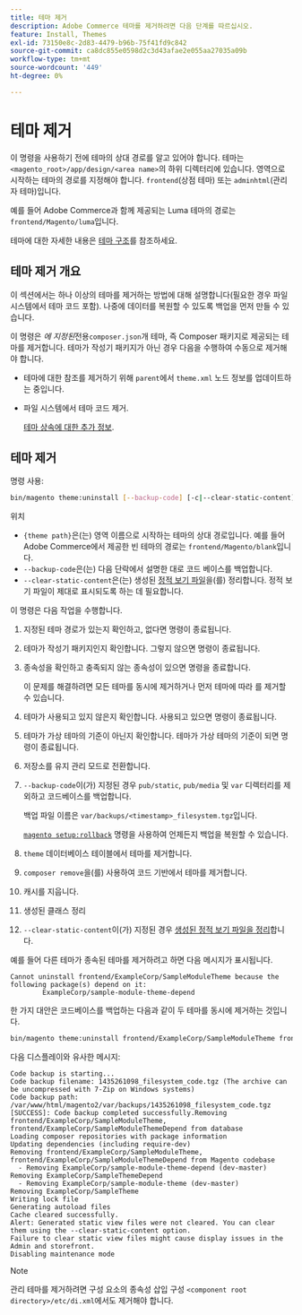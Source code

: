 ```yaml
---
title: 테마 제거
description: Adobe Commerce 테마를 제거하려면 다음 단계를 따르십시오.
feature: Install, Themes
exl-id: 73150e8c-2d83-4479-b96b-75f41fd9c842
source-git-commit: ca8dc855e0598d2c3d43afae2e055aa27035a09b
workflow-type: tm+mt
source-wordcount: '449'
ht-degree: 0%

---
```


# 테마 제거

이 명령을 사용하기 전에 테마의 상대 경로를 알고 있어야 합니다. 테마는 `<magento_root>/app/design/<area name>`의 하위 디렉터리에 있습니다. 영역으로 시작하는 테마의 경로를 지정해야 합니다. `frontend`(상점 테마) 또는 `adminhtml`(관리자 테마)입니다.

예를 들어 Adobe Commerce과 함께 제공되는 Luma 테마의 경로는 `frontend/Magento/luma`입니다.

테마에 대한 자세한 내용은 [테마 구조](https://developer.adobe.com/commerce/frontend-core/guide/themes/structure/)를 참조하세요.

## 테마 제거 개요

이 섹션에서는 하나 이상의 테마를 제거하는 방법에 대해 설명합니다(필요한 경우 파일 시스템에서 테마 코드 포함). 나중에 데이터를 복원할 수 있도록 백업을 먼저 만들 수 있습니다.

이 명령은 *에 지정된*&#x200B;전용`composer.json`개 테마, 즉 Composer 패키지로 제공되는 테마를 제거합니다. 테마가 작성기 패키지가 아닌 경우 다음을 수행하여 수동으로 제거해야 합니다.

* 테마에 대한 참조를 제거하기 위해 `parent`에서 `theme.xml` 노드 정보를 업데이트하는 중입니다.
* 파일 시스템에서 테마 코드 제거.

  [테마 상속에 대한 추가 정보](https://developer.adobe.com/commerce/frontend-core/guide/themes/inheritance/).

## 테마 제거

명령 사용:

```bash
bin/magento theme:uninstall [--backup-code] [-c|--clear-static-content] {theme path} ... {theme path}
```

위치

* `{theme path}`은(는) 영역 이름으로 시작하는 테마의 상대 경로입니다. 예를 들어 Adobe Commerce에서 제공한 빈 테마의 경로는 `frontend/Magento/blank`입니다.
* `--backup-code`은(는) 다음 단락에서 설명한 대로 코드 베이스를 백업합니다.
* `--clear-static-content`은(는) 생성된 [정적 보기 파일](../../configuration/cli/static-view-file-deployment.md)을(를) 정리합니다. 정적 보기 파일이 제대로 표시되도록 하는 데 필요합니다.

이 명령은 다음 작업을 수행합니다.

1. 지정된 테마 경로가 있는지 확인하고, 없다면 명령이 종료됩니다.
1. 테마가 작성기 패키지인지 확인합니다. 그렇지 않으면 명령이 종료됩니다.
1. 종속성을 확인하고 충족되지 않는 종속성이 있으면 명령을 종료합니다.

   이 문제를 해결하려면 모든 테마를 동시에 제거하거나 먼저 테마에 따라 를 제거할 수 있습니다.

1. 테마가 사용되고 있지 않은지 확인합니다. 사용되고 있으면 명령이 종료됩니다.
1. 테마가 가상 테마의 기준이 아닌지 확인합니다. 테마가 가상 테마의 기준이 되면 명령이 종료됩니다.
1. 저장소를 유지 관리 모드로 전환합니다.
1. `--backup-code`이(가) 지정된 경우 `pub/static`, `pub/media` 및 `var` 디렉터리를 제외하고 코드베이스를 백업합니다.

   백업 파일 이름은 `var/backups/<timestamp>_filesystem.tgz`입니다.

   [`magento setup:rollback`](uninstall-modules.md#roll-back-the-file-system-database-or-media-files) 명령을 사용하여 언제든지 백업을 복원할 수 있습니다.

1. `theme` 데이터베이스 테이블에서 테마를 제거합니다.
1. `composer remove`을(를) 사용하여 코드 기반에서 테마를 제거합니다.
1. 캐시를 지웁니다.
1. 생성된 클래스 정리
1. `--clear-static-content`이(가) 지정된 경우 [생성된 정적 보기 파일을 정리](../../configuration/cli/static-view-file-deployment.md)합니다.

예를 들어 다른 테마가 종속된 테마를 제거하려고 하면 다음 메시지가 표시됩니다.

```
Cannot uninstall frontend/ExampleCorp/SampleModuleTheme because the following package(s) depend on it:
        ExampleCorp/sample-module-theme-depend
```

한 가지 대안은 코드베이스를 백업하는 다음과 같이 두 테마를 동시에 제거하는 것입니다.

```bash
bin/magento theme:uninstall frontend/ExampleCorp/SampleModuleTheme frontend/ExampleCorp/SampleModuleThemeDepend --backup-code
```

다음 디스플레이와 유사한 메시지:

```
Code backup is starting...
Code backup filename: 1435261098_filesystem_code.tgz (The archive can be uncompressed with 7-Zip on Windows systems)
Code backup path: /var/www/html/magento2/var/backups/1435261098_filesystem_code.tgz
[SUCCESS]: Code backup completed successfully.Removing frontend/ExampleCorp/SampleModuleTheme, frontend/ExampleCorp/SampleModuleThemeDepend from database
Loading composer repositories with package information
Updating dependencies (including require-dev)
Removing frontend/ExampleCorp/SampleModuleTheme, frontend/ExampleCorp/SampleModuleThemeDepend from Magento codebase
  - Removing ExampleCorp/sample-module-theme-depend (dev-master)
Removing ExampleCorp/SampleThemeDepend
  - Removing ExampleCorp/sample-module-theme (dev-master)
Removing ExampleCorp/SampleTheme
Writing lock file
Generating autoload files
Cache cleared successfully.
Alert: Generated static view files were not cleared. You can clear them using the --clear-static-content option.
Failure to clear static view files might cause display issues in the Admin and storefront.
Disabling maintenance mode
```

>[!NOTE]
>
>관리 테마를 제거하려면 구성 요소의 종속성 삽입 구성 `<component root directory>/etc/di.xml`에서도 제거해야 합니다.
